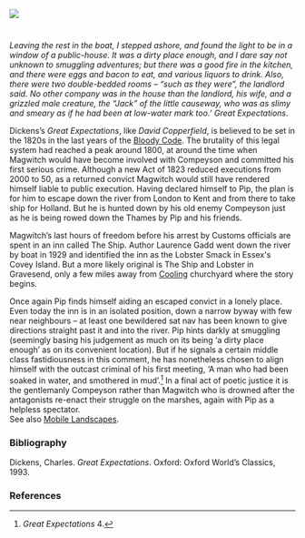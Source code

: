 <a href="https://dev.visual-essays.app"><img src="https://dev-visual-essays.netlify.app/images/ve-button.png"></a>
<param ve-config 
       title="The Ship and Lobster" 
       banner="images/banners/19c.jpg"
       author="Ken Moffat and Carolyn W. de la L. Oulton"
       layout="vtl">

<!-- Global entities -->
<param title="Charles Dickens" eid="Q5686">
<param title="Gravesend" eid="Q676689">
<param title="Kent" eid="Q23298">
<param title="London" eid="Q84" scope="local">
<param title="Abel Magwitch" eid="Q4666596" aliases="Magwitch" article="/articles/Magwitch.md">


<!-- Kent with map centered at Rochester -->
<param ve-map center="51.254291, 0.876473" zoom="10">

<!-- Historical map layers -->
<param ve-map-layer active mapwarper mapwarper-id="38872" title="Kent 1820">
<param ve-map-layer mapwarper mapwarper-id="44832" title="Kent Topo Survey 1860">
<param ve-map-layer mapwarper mapwarper-id="37387" title="Kent 1808">
<param ve-map-layer mapwarper mapwarper-id="45555" title="Kent 1904">

#

_Leaving the rest in the boat, I stepped ashore, and found the light to be in a window of a public-house. It was a dirty place enough, and I dare say not unknown to smuggling adventures; but there was a good fire in the kitchen, and there were eggs and bacon to eat, and various liquors to drink. Also, there were two double-bedded rooms – “such as they were”, the landlord said. No other company was in the house than the landlord, his wife, and a grizzled male creature, the “Jack” of the little causeway, who was as slimy and smeary as if he had been at low-water mark too.’_ _Great Expectations_.
<param ve-image url="https://stor.artstor.org/stor/87dff019-2bdb-408a-b9a6-2c7952a1d686" label="Ship and Lobster" attribution="© Ken Moffatt">

Dickens’s _Great Expectations_, like _David Copperfield_, is believed to be set in the 1820s in the last years of the [Bloody Code](/18c/18c-bloody-code). The brutality of this legal system had reached a peak around 1800, at around the time when Magwitch would have become involved with Compeyson and committed his first serious crime. Although a new Act of 1823 reduced executions from 2000 to 50, as a returned convict Magwitch would still have rendered himself liable to public execution. Having declared himself to Pip, the plan is for him to escape down the river from London to Kent and from there to take ship for Holland. But he is hunted down by his old enemy Compeyson just as he is being rowed down the Thames by Pip and his friends. 
<param ve-image url="https://upload.wikimedia.org/wikipedia/commons/5/59/%22He_was_taken_on_board%2C_and_instantly_manacled_at_the_wrists_and_ankles.%22.jpeg" label="He was taken aboard and instantly manacled" attribtion="John McLenan, Public domain, via Wikimedia Commons">

Magwitch’s last hours of freedom before his arrest by Customs officials are spent in an inn called The Ship. Author Laurence Gadd went down the river by boat in 1929 and identified the inn as the Lobster Smack in Essex's Covey Island. But a more likely original is The Ship and Lobster in Gravesend, only a few miles away from [Cooling](/dickens/great-expectations-cooling) churchyard where the story begins.  
<param ve-image url="https://upload.wikimedia.org/wikipedia/commons/e/e7/Escaped_convict_Magwitch%2C_by_J._Clayton_Clarke_%28Kyd%29%2C_c._1900.jpg" label="Escaped convict Magwitch" attribution="J. Clayton Clarke ("Kyd"), Public domain, via Wikimedia Commons">
<param ve-map center="Q676689" zoom="15">

Once again Pip finds himself aiding an escaped convict in a lonely place. Even today the inn is in an isolated position, down a narrow byway with few near neighbours  – at least one bewildered sat nav has been known to give directions straight past it and into the river. Pip hints darkly at smuggling (seemingly basing his judgement as much on its being ‘a dirty place enough’ as on its convenient location). But if he signals a certain middle class fastidiousness in this comment, he has nonetheless chosen to align himself with the outcast criminal of his first meeting, ‘A man who had been soaked in water, and smothered in mud’.[^ref1]  In a final act of poetic justice it is the gentlemanly Compeyson rather than Magwitch who is drowned after the antagonists re-enact their struggle on the marshes, again with Pip as a helpless spectator.   
See also [Mobile Landscapes](mobile-landscapes).
<param ve-image url="https://upload.wikimedia.org/wikipedia/commons/f/f1/Magwitch_and_Copeyson_struggling%2C_by_F.A._Fraser.jpeg" label="Magwitch and Compeyson struggling by F.A. Fraser" attribution="F. A. Fraser, Public domain, via Wikimedia Commons">
<param ve-map center="Q676689" zoom="15">

### Bibliography

Dickens, Charles. _Great Expectations_.  Oxford: Oxford World’s Classics, 1993.

### References

[^ref1]: _Great Expectations_ 4. 
